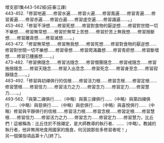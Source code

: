 增支部1集443-562經(莊春江譯)  
443-452.「修習地遍……修習水遍……修習火遍……修習風遍……修習青遍……修習黃遍……修習赤遍……修習白遍……修習虛空遍……修習識遍……。」  
453-462.「修習不淨想……修習死想……修習對食物的厭逆想……修習對世間一切不樂想……修習無常想……修習於無常上苦想……修習於苦上無我想……修習捨斷想……修習離貪想……修習滅想……。」  
463-472.「修習無常想……修習無我想……修習死想……修習對食物的厭逆想……修習對世間一切不樂想……修習骨想……修習爬滿蟲想……修習青瘀想……修習斷壞想……修習已腫脹想……。」  
473-482.「修習佛隨念……修習法隨念……修習僧團隨念……修習戒隨念……修習施捨隨念……修習天隨念……修習入出息念……修習死念……修習身至念……修習寂靜隨念……。」  
483-492.「修習與初禪俱行的信根……修習活力根……修習念根……修習定根……修習慧根……修習信力……修習活力之力……修習念力……修習定力……修習慧力……。」  
493-562.「與第二禪俱行……（中略）與第三禪俱行……（中略）與第四禪俱行……（中略）與慈俱行……（中略）與悲俱行……（中略）與喜悅俱行……（中略）修習與平靜俱行的信根……修習活力根……修習念根……修習定根……修習慧根……修習信力……修習活力之力……修習念力……修習定力……修習慧力，比丘們！這被稱為：比丘住於不捨禪定，是大師教導的執行者、……（中略）。教誡的執行者，他非無用地食用國家的施食，何況說那些多修習者呢！」  
另一個彈指頃品第十八[終了]。  
  
  
